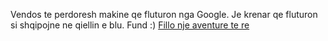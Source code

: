 Vendos te perdoresh makine qe fluturon nga Google.
Je krenar qe fluturon si shqipojne ne qiellin e blu.
Fund :)
[Fillo nje aventure te re](../hyrje.md)


